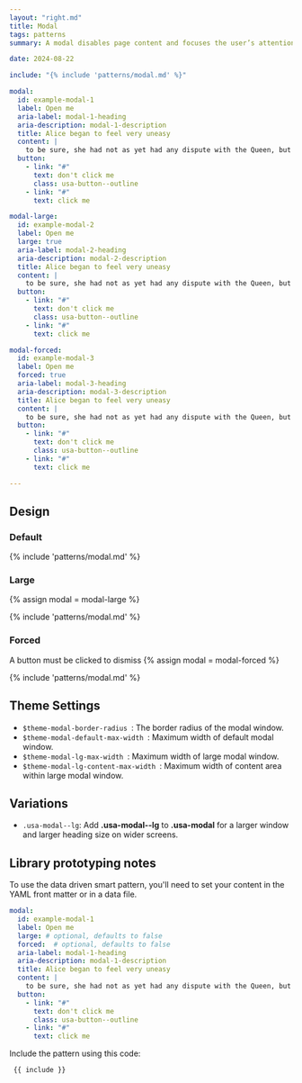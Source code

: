 ```yaml
---
layout: "right.md"
title: Modal
tags: patterns
summary: A modal disables page content and focuses the user’s attention on a single task or message.

date: 2024-08-22 

include: "{% include 'patterns/modal.md' %}"

modal:
  id: example-modal-1
  label: Open me
  aria-label: modal-1-heading
  aria-description: modal-1-description
  title: Alice began to feel very uneasy
  content: |
    to be sure, she had not as yet had any dispute with the Queen, but she knew that it might happen any minute, ‘and then,’ thought she, ‘what would become of me? They’re dreadfully fond of beheading people here; the great wonder is, that there’s any one left alive!’
  button:
    - link: "#"
      text: don't click me
      class: usa-button--outline
    - link: "#"
      text: click me

modal-large:
  id: example-modal-2
  label: Open me
  large: true
  aria-label: modal-2-heading
  aria-description: modal-2-description
  title: Alice began to feel very uneasy
  content: |
    to be sure, she had not as yet had any dispute with the Queen, but she knew that it might happen any minute, ‘and then,’ thought she, ‘what would become of me? They’re dreadfully fond of beheading people here; the great wonder is, that there’s any one left alive!’
  button:
    - link: "#"
      text: don't click me
      class: usa-button--outline
    - link: "#"
      text: click me

modal-forced:
  id: example-modal-3
  label: Open me
  forced: true
  aria-label: modal-3-heading
  aria-description: modal-3-description
  title: Alice began to feel very uneasy
  content: |
    to be sure, she had not as yet had any dispute with the Queen, but she knew that it might happen any minute, ‘and then,’ thought she, ‘what would become of me? They’re dreadfully fond of beheading people here; the great wonder is, that there’s any one left alive!’
  button:
    - link: "#"
      text: don't click me
      class: usa-button--outline
    - link: "#"
      text: click me

---
```


## Design
### Default
{% include 'patterns/modal.md' %}

### Large
{% assign modal = modal-large %}

{% include 'patterns/modal.md' %}

### Forced
A button must be clicked to dismiss
{% assign modal = modal-forced %}

{% include 'patterns/modal.md' %}

## Theme Settings
- `$theme-modal-border-radius `: The border radius of the modal window.
- `$theme-modal-default-max-width `: Maximum width of default modal window.
- `$theme-modal-lg-max-width `: Maximum width of large modal window.
- `$theme-modal-lg-content-max-width `: Maximum width of content area within large modal window.

## Variations
- `.usa-modal--lg`: Add **.usa-modal--lg** to **.usa-modal** for a larger window and larger heading size on wider screens.


## Library prototyping notes
To use the data driven smart pattern, you'll need to set your content in the YAML front matter or in a data file.

``` yml
modal:
  id: example-modal-1
  label: Open me
  large: # optional, defaults to false
  forced:  # optional, defaults to false
  aria-label: modal-1-heading
  aria-description: modal-1-description
  title: Alice began to feel very uneasy
  content: |
    to be sure, she had not as yet had any dispute with the Queen, but she knew that it might happen any minute, ‘and then,’ thought she, ‘what would become of me? They’re dreadfully fond of beheading people here; the great wonder is, that there’s any one left alive!’
  button:
    - link: "#"
      text: don't click me
      class: usa-button--outline
    - link: "#"
      text: click me
```

Include the pattern using this code:

``` markdown
 {{ include }}
```

